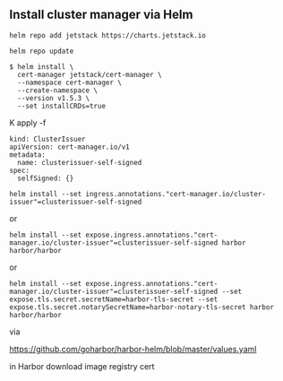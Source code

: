 ## Install cluster manager via Helm
```
helm repo add jetstack https://charts.jetstack.io
```

```
helm repo update
```

```
$ helm install \
  cert-manager jetstack/cert-manager \
  --namespace cert-manager \
  --create-namespace \
  --version v1.5.3 \
  --set installCRDs=true
```  


 K apply -f 
```
kind: ClusterIssuer
apiVersion: cert-manager.io/v1
metadata:
  name: clusterissuer-self-signed
spec:
  selfSigned: {}
```




```
helm install --set ingress.annotations."cert-manager.io/cluster-issuer"=clusterissuer-self-signed
```
or

```
helm install --set expose.ingress.annotations."cert-manager.io/cluster-issuer"=clusterissuer-self-signed harbor harbor/harbor
```
or

```
helm install --set expose.ingress.annotations."cert-manager.io/cluster-issuer"=clusterissuer-self-signed --set expose.tls.secret.secretName=harbor-tls-secret --set expose.tls.secret.notarySecretName=harbor-notary-tls-secret harbor harbor/harbor
```


via 

https://github.com/goharbor/harbor-helm/blob/master/values.yaml




in Harbor download image registry cert


